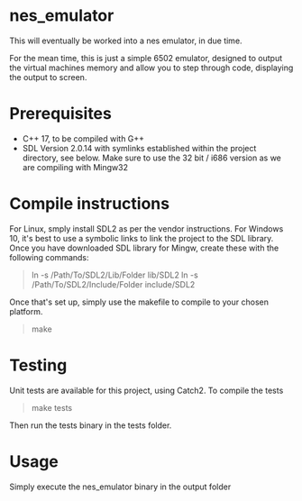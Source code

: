 # nes_emulator
This will eventually be worked into a nes emulator, in due time.

For the mean time, this is just a simple 6502 emulator, designed to output the virtual machines memory and allow you to step through code, displaying the output to screen.

# Prerequisites

- C++ 17, to be compiled with G++
- SDL Version 2.0.14 with symlinks established within the project directory, see below. Make sure to use the 32 bit / i686 version as we are compiling with Mingw32 

# Compile instructions

For Linux, smply install SDL2 as per the vendor instructions. 
For Windows 10, it's best to use a symbolic links to link the project to the SDL library. Once you have downloaded SDL library for Mingw, create these with the following commands: 

>  ln -s /Path/To/SDL2/Lib/Folder lib/SDL2
>  ln -s /Path/To/SDL2/Include/Folder include/SDL2

Once that's set up, simply use the makefile to compile to your chosen platform. 
> make

# Testing

Unit tests are available for this project, using Catch2. To compile the tests
> make tests

Then run the tests binary in the tests folder. 

# Usage

Simply execute the nes_emulator binary in the output folder


